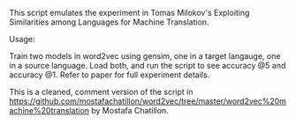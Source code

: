This script emulates the experiment in Tomas Milokov's Exploiting Similarities among Languages for Machine Translation.

Usage:

Train two models in word2vec using gensim, one in a target langauge, one in a source language. Load both, and run the script to see accuracy @5 and accuracy @1. Refer to paper for full experiment details.

This is a cleaned, comment version of the script in https://github.com/mostafachatillon/word2vec/tree/master/word2vec%20machine%20translation
by Mostafa Chatillon.